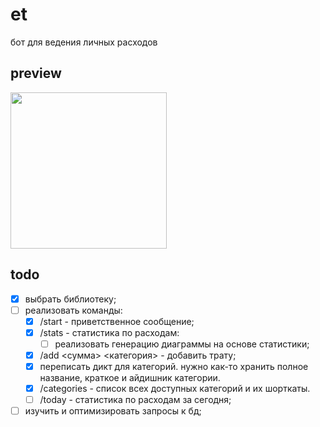 # et

бот для ведения личных расходов

## preview
<img src="https://github.com/mishkafreddy2009/finbot/assets/144558236/03305b12-4a87-4552-b27e-1faafdb4f2a6" width=250>

## todo
- [x] выбрать библиотеку;
- [ ] реализовать команды:
    - [x] /start - приветственное сообщение;
    - [x] /stats - статистика по расходам:
        - [ ] реализовать генерацию диаграммы на основе статистики;
    - [x] /add <сумма> <категория> - добавить трату;
    - [x] переписать дикт для категорий. нужно как-то хранить полное название, краткое и айдишник категории.
    - [x] /categories - список всех доступных категорий и их шорткаты.
    - [ ] /today - статистика по расходам за сегодня;
- [ ] изучить и оптимизировать запросы к бд;
